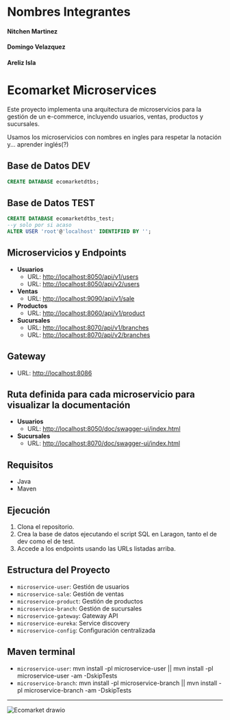 # Nombres Integrantes
#### Nitchen Martinez
#### Domingo Velazquez
#### Areliz Isla

# Ecomarket Microservices

Este proyecto implementa una arquitectura de microservicios para la gestión de un e-commerce, incluyendo usuarios, ventas, productos y sucursales.

Usamos los microservicios con nombres en ingles para respetar la notación y...
aprender inglés(?)

## Base de Datos DEV

```sql
CREATE DATABASE ecomarketdtbs;
```

## Base de Datos TEST
```sql
CREATE DATABASE ecomarketdtbs_test;
--y solo por si acaso
ALTER USER 'root'@'localhost' IDENTIFIED BY '';
```

## Microservicios y Endpoints

- **Usuarios**
  - URL: [http://localhost:8050/api/v1/users](http://localhost:8050/api/v1/users)
  - URL: [http://localhost:8050/api/v2/users](http://localhost:8050/api/v2/users)
- **Ventas**
  - URL: [http://localhost:9090/api/v1/sale](http://localhost:9090/api/v1/sale)
- **Productos**
  - URL: [http://localhost:8060/api/v1/product](http://localhost:8060/api/v1/product)
- **Sucursales**
  - URL: [http://localhost:8070/api/v1/branches](http://localhost:8070/api/v1/branches)
  - URL: [http://localhost:8070/api/v2/branches](http://localhost:8070/api/v2/branches)

## Gateway

- URL: [http://localhost:8086](http://localhost:8086)

## Ruta definida para cada microservicio para visualizar la documentación

- **Usuarios**
  - URL: [http://localhost:8050/doc/swagger-ui/index.html](http://localhost:8050/doc/swagger-ui/index.html)
- **Sucursales**
  - URL: [http://localhost:8070/doc/swagger-ui/index.html](http://localhost:8070/doc/swagger-ui/index.html)

## Requisitos

- Java
- Maven

## Ejecución

1. Clona el repositorio.
2. Crea la base de datos ejecutando el script SQL en Laragon, tanto el de dev como el de test.
3. Accede a los endpoints usando las URLs listadas arriba.

## Estructura del Proyecto

- `microservice-user`: Gestión de usuarios
- `microservice-sale`: Gestión de ventas
- `microservice-product`: Gestión de productos
- `microservice-branch`: Gestión de sucursales
- `microservice-gateway`: Gateway API
- `microservice-eureka`: Service discovery
- `microservice-config`: Configuración centralizada


## Maven terminal

- `microservice-user`: mvn install -pl microservice-user || mvn install -pl microservice-user -am -DskipTests
- `microservice-branch`: mvn install -pl microservice-branch || mvn install -pl microservice-branch -am -DskipTests

---
![Ecomarket drawio](https://github.com/user-attachments/assets/0c0f2a14-3ab4-487c-809f-272082edeb09)


